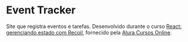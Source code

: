 # Event Tracker
Site que registra eventos e tarefas. Desenvolvido durante o curso <a href="https://www.alura.com.br/curso-online-react-gerenciando-estado-recoil" target="_blank">React: gerenciando estado com Recoil</a>, fornecido pela <a href="https://www.alura.com.br" target="_blank"> Alura Cursos Online</a>.

